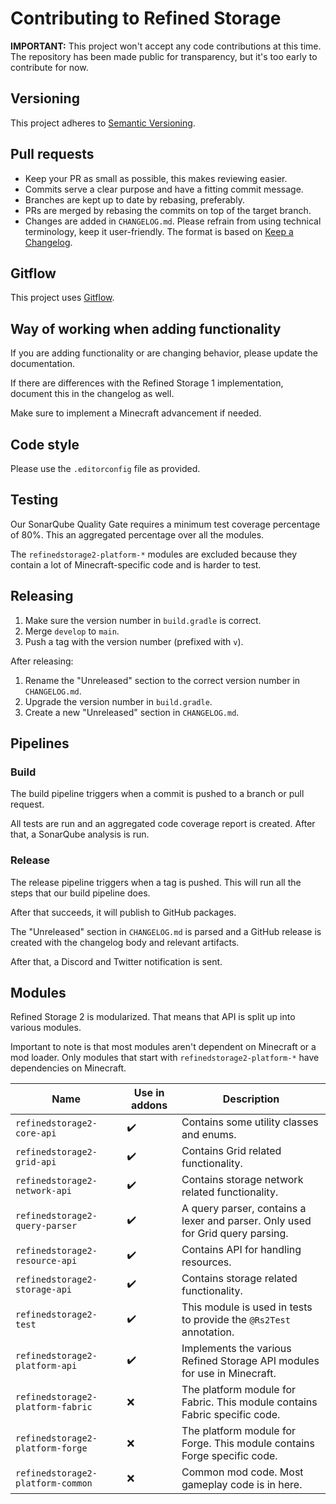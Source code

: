 # Contributing to Refined Storage

**IMPORTANT:** This project won't accept any code contributions at this time. The repository has been made public for
transparency, but it's too early to contribute for now.

## Versioning

This project adheres to [Semantic Versioning](https://semver.org/spec/v2.0.0.html).

## Pull requests

- Keep your PR as small as possible, this makes reviewing easier.
- Commits serve a clear purpose and have a fitting commit message.
- Branches are kept up to date by rebasing, preferably.
- PRs are merged by rebasing the commits on top of the target branch.
- Changes are added in `CHANGELOG.md`. Please refrain from using technical terminology, keep it user-friendly. The
  format is based on [Keep a Changelog](https://keepachangelog.com/en/1.0.0/).

## Gitflow

This project uses [Gitflow](https://www.atlassian.com/git/tutorials/comparing-workflows/gitflow-workflow).

## Way of working when adding functionality

If you are adding functionality or are changing behavior, please update the documentation.

If there are differences with the Refined Storage 1 implementation, document this in the changelog as well.

Make sure to implement a Minecraft advancement if needed.

## Code style

Please use the `.editorconfig` file as provided.

## Testing

Our SonarQube Quality Gate requires a minimum test coverage percentage of 80%. This an aggregated percentage over all
the modules.

The `refinedstorage2-platform-*` modules are excluded because they contain a lot of Minecraft-specific code and is
harder to test.

## Releasing

1) Make sure the version number in `build.gradle` is correct.
2) Merge `develop` to `main`.
3) Push a tag with the version number (prefixed with `v`).

After releasing:

1) Rename the "Unreleased" section to the correct version number in `CHANGELOG.md`.
2) Upgrade the version number in `build.gradle`.
3) Create a new "Unreleased" section in `CHANGELOG.md`.

## Pipelines

### Build

The build pipeline triggers when a commit is pushed to a branch or pull request.

All tests are run and an aggregated code coverage report is created. After that, a SonarQube analysis is run.

### Release

The release pipeline triggers when a tag is pushed. This will run all the steps that our build pipeline does.

After that succeeds, it will publish to GitHub packages.

The "Unreleased" section in `CHANGELOG.md` is parsed and a GitHub release is created with the changelog body and
relevant artifacts.

After that, a Discord and Twitter notification is sent.

## Modules

Refined Storage 2 is modularized. That means that API is split up into various modules.

Important to note is that most modules aren't dependent on Minecraft or a mod loader. Only modules that start
with `refinedstorage2-platform-*` have dependencies on Minecraft.

| Name                                    | Use in addons  | Description                                                                                                                             |
|-----------------------------------------|----------------|-----------------------------------------------------------------------------------------------------------------------------------------|
| `refinedstorage2-core-api`              | ✔️             | Contains some utility classes and enums.                                                                                                |
| `refinedstorage2-grid-api`              | ✔️             | Contains Grid related functionality.                                                                                                    |
| `refinedstorage2-network-api`           | ✔️             | Contains storage network related functionality.                                                                                         |
| `refinedstorage2-query-parser`          | ✔️             | A query parser, contains a lexer and parser. Only used for Grid query parsing.                                                          |
| `refinedstorage2-resource-api`          | ✔️             | Contains API for handling resources.                                                                                                    |
| `refinedstorage2-storage-api`           | ✔️             | Contains storage related functionality.                                                                                                 |
| `refinedstorage2-test`                  | ✔️             | This module is used in tests to provide the `@Rs2Test` annotation.                                                                      |
| `refinedstorage2-platform-api`          | ✔️             | Implements the various Refined Storage API modules for use in Minecraft.                                                                |
| `refinedstorage2-platform-fabric`       | ❌              | The platform module for Fabric. This module contains Fabric specific code.                                                              |
| `refinedstorage2-platform-forge`        | ❌              | The platform module for Forge. This module contains Forge specific code.                                                                |
| `refinedstorage2-platform-common`       | ❌              | Common mod code. Most gameplay code is in here.                                                                                         |
